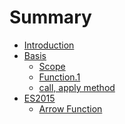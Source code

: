 # Summary

* [Introduction](README.md)
* [Basis]()
  * [Scope](docs/scope.md)
  * [Function.1](docs/function1.md)
  * [call, apply method](docs/call_apply.md)
* [ES2015]()
  * [Arrow Function](docs/arrow_func.md)
